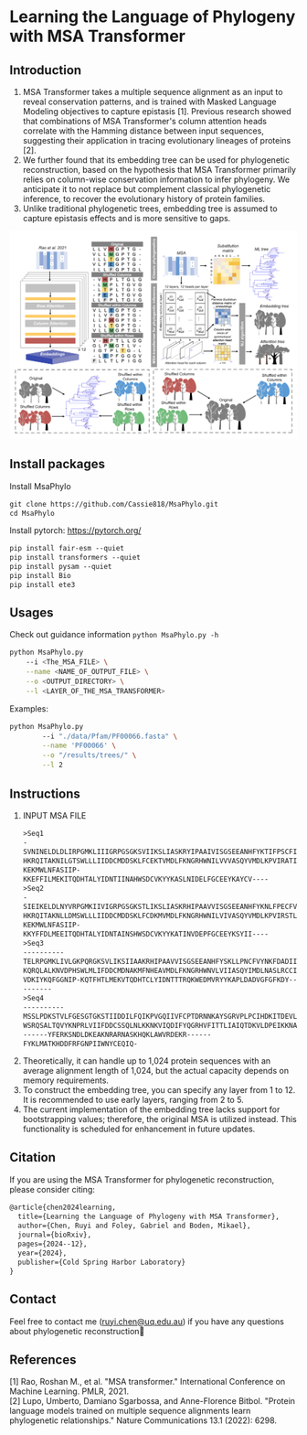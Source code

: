 # Learning the Language of Phylogeny with MSA Transformer

## Introduction

1. MSA Transformer takes a multiple sequence alignment as an input to reveal conservation patterns, and is trained
   with Masked Language Modeling objectives to capture epistasis  [1]. Previous research showed that combinations of MSA
   Transformer's column attention heads correlate with the Hamming
   distance between input sequences, suggesting their application in tracing evolutionary lineages of proteins [2]. <br>
2. We further found that its embedding tree can be used for phylogenetic reconstruction, based on the hypothesis that
   MSA Transformer primarily relies on column-wise conservation information to infer phylogeny. We anticipate it to not
   replace but complement classical phylogenetic inference, to recover the evolutionary history
   of protein families.
3. Unlike traditional phylogenetic trees, embedding tree is assumed to capture epistasis effects and is more sensitive to gaps.

<img src="https://github.com/Cassie818/MsaPhylo/blob/main/Figures/fig1.png" width=800> <br>

## Install packages
Install MsaPhylo
```
git clone https://github.com/Cassie818/MsaPhylo.git
cd MsaPhylo
```

Install pytorch: https://pytorch.org/

```
pip install fair-esm --quiet
pip install transformers --quiet
pip install pysam --quiet
pip install Bio
pip install ete3
```

## Usages

Check out guidance information ```python MsaPhylo.py -h ```

```bash
python MsaPhylo.py
    --i <The_MSA_FILE> \
    --name <NAME_OF_OUTPUT_FILE> \
    --o <OUTPUT_DIRECTORY> \
    --l <LAYER_OF_THE_MSA_TRANSFORMER>
```

Examples:

``` bash
python MsaPhylo.py
        --i "./data/Pfam/PF00066.fasta" \
        --name 'PF00066' \
        --o "/results/trees/" \
        --l 2
```

## Instructions

<ol>

<li> INPUT MSA FILE

```
>Seq1
-SVNINELDLDLIRPGMKLIIIGRPGSGKSVIIKSLIASKRYIPAAIVISGSEEANHFYKTIFPSCFIYNKFNISIIEKI
HKRQITAKNILGTSWLLLIIDDCMDDSKLFCEKTVMDLFKNGRHWNILVVVASQYVMDLKPVIRATIDGVFLLREPNMTY
KEKMWLNFASIIP-KKEFFILMEKITQDHTALYIDNTIINAHWSDCVKYYKASLNIDELFGCEEYKAYCV----
>Seq2
-SIEIKELDLNYVRPGMKIIVIGRPGSGKSTLIKSLIASKRHIPAAVVISGSEEANHFYKNLFPECFVYNKFNLSLIDRI
HKRQITAKNLLDMSWLLLIIDDCMDDSKLFCDKMVMDLFKNGRHWNILVIVASQYVMDLKPVIRSTLDGVFLLREPNMSY
KEKMWLNFASIIP-KKYFFDLMEEITQDHTALYIDNTAINSHWSDCVKYYKATINVDEPFGCEEYKSYII----
>Seq3
----------TELRPGMKLIVLGKPQRGKSVLIKSIIAAKRHIPAAVVISGSEEANHFYSKLLPNCFVYNKFDADIITRV
KQRQLALKNVDPHSWLMLIFDDCMDNAKMFNHEAVMDLFKNGRHWNVLVIIASQYIMDLNASLRCCIDGIFLFTETSQTC
VDKIYKQFGGNIP-KQTFHTLMEKVTQDHTCLYIDNTTTRQKWEDMVRYYKAPLDADVGFGFKDY---------
>Seq4
----------MSSLPDKSTVLFGESGTGKSTIIDDILFQIKPVGQIIVFCPTDRNNKAYSGRVPLPCIHDKITDEVLRDI
WSRQSALTQVYKNPRLVIIFDDCSSQLNLKKNKVIQDIFYQGRHVFITTLIAIQTDKVLDPEIKKNAFVSIFTEETCASS
------YFERKSNDLDKEAKNRARNASKHQKLAWVRDEKR------FYKLMATKHDDFRFGNPIIWNYCEQIQ-
```

</li>

<li> Theoretically, it can handle up to 1,024 protein sequences with an average alignment length of 1,024, but the actual capacity depends on memory requirements.</li>
<li> To construct the embedding tree, you can specify any layer from 1 to 12. It is recommended to use early layers, ranging from 2 to 5.</li>
<li> The current implementation of the embedding tree lacks support for bootstrapping values; therefore, the original MSA is utilized instead. This functionality is scheduled for enhancement in future updates. </li>
</ol>

## Citation

If you are using the MSA Transformer for phylogenetic reconstruction, please consider citing:
```
@article{chen2024learning,
  title={Learning the Language of Phylogeny with MSA Transformer},
  author={Chen, Ruyi and Foley, Gabriel and Boden, Mikael},
  journal={bioRxiv},
  pages={2024--12},
  year={2024},
  publisher={Cold Spring Harbor Laboratory}
}
```

## Contact

Feel free to contact me (<a href="ruyi.chen@uq.edu.au">ruyi.chen@uq.edu.au</a>) if you have any questions about
phylogenetic reconstruction🌟

## References

[1] Rao, Roshan M., et al. "MSA transformer." International Conference on Machine Learning. PMLR, 2021. <br>
[2] Lupo, Umberto, Damiano Sgarbossa, and Anne-Florence Bitbol. "Protein language models trained on multiple sequence
alignments learn phylogenetic relationships." Nature Communications 13.1 (2022): 6298.

